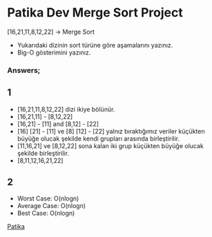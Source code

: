 # Patika Dev Merge Sort Project

[16,21,11,8,12,22] -> Merge Sort

- Yukarıdaki dizinin sort türüne göre aşamalarını yazınız.
- Big-O gösterimini yazınız.

### Answers;

## 1

- [16,21,11,8,12,22] dizi ikiye bölünür.
- [16,21,11] - [8,12,22]
- [16,21] - [11] and [8,12] - [22]
- [16] [21] - [11] ve [8] [12] - [22] yalnız bıraktığımız veriler küçükten büyüğe olucak şekilde kendi grupları arasında birleştirilir.
- [11,16,21] ve [8,12,22] sona kalan iki grup küçükten büyüğe olucak şekilde birleştirilir.
- [8,11,12,16,21,22]

## 2

- Worst Case: O(nlogn)
- Average Case: O(nlogn)
- Best Case: O(nlogn)

[Patika](https://app.patika.dev/erimtan)
